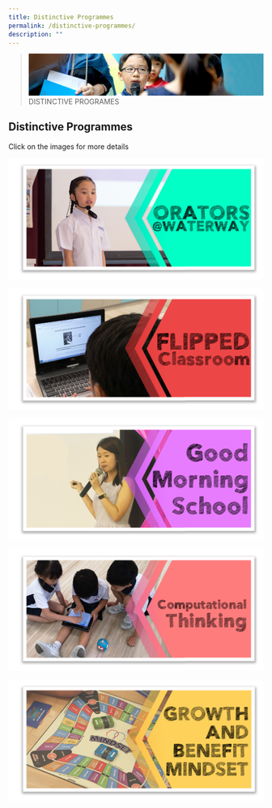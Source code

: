 ```yaml
---
title: Distinctive Programmes
permalink: /distinctive-programmes/
description: ""
---
```

>![](/images/Distinctive%20Programmes/distinctive-programme_02.jpg)
>DISTINCTIVE PROGRAMES


## Distinctive Programmes


Click on the images for more details

<p><a href="https://staging.d1vupma46t7042.amplifyapp.com/distinctive-programmes/orators-at-waterway/">
<img src="/images/Distinctive%20Programmes/ORATORS.png">
</a></p>

<p><a href="https://staging.d1vupma46t7042.amplifyapp.com/distinctive-programmes/flipped-classroom-my-classroom-at-home/">
<img src="/images/Distinctive%20Programmes/Flipped.png">
</a></p>

<p><a href="https://staging.d1vupma46t7042.amplifyapp.com/distinctive-programmes/good-morning-school/">
<img src="/images/Distinctive%20Programmes/gms.png">
</a></p>

<p><a href="https://staging.d1vupma46t7042.amplifyapp.com/distinctive-programmes/computational-thinking/">
<img src="/images/Distinctive%20Programmes/CompuThinking.png">
</a></p>

<p><a href="https://staging.d1vupma46t7042.amplifyapp.com/distinctive-programmes/growth-and-benefit-mindset/">
<img src="/images/Distinctive%20Programmes/Growth.png">
</a></p>

